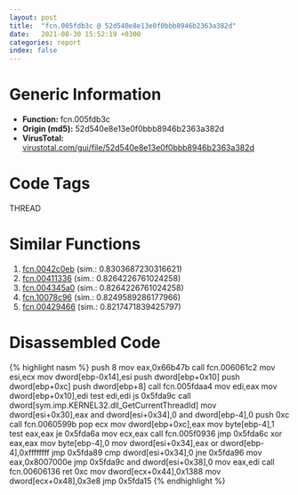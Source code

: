 ```yaml
---
layout: post
title:  "fcn.005fdb3c @ 52d540e8e13e0f0bbb8946b2363a382d"
date:   2021-08-30 15:52:19 +0300
categories: report
index: false
---
```


# Generic Information
- **Function:** fcn.005fdb3c
- **Origin (md5):** 52d540e8e13e0f0bbb8946b2363a382d
- **VirusTotal:** [virustotal.com/gui/file/52d540e8e13e0f0bbb8946b2363a382d][virustotal_ref]

# Code Tags
<span class="tag" id="THREAD">THREAD</span>


# Similar Functions

1. [fcn.0042c0eb][similar_1_ref] (sim.: 0.8303687230316621)
2. [fcn.00411336][similar_2_ref] (sim.: 0.8264226761024258)
3. [fcn.004345a0][similar_3_ref] (sim.: 0.8264226761024258)
4. [fcn.10078c96][similar_4_ref] (sim.: 0.8249589286177966)
5. [fcn.00429466][similar_5_ref] (sim.: 0.8217471839425797)


# Disassembled Code

{% highlight nasm %}
push 8
mov eax,0x66b47b
call fcn.006061c2
mov esi,ecx
mov dword[ebp-0x14],esi
push dword[ebp+0x10]
push dword[ebp+0xc]
push dword[ebp+8]
call fcn.005fdaa4
mov edi,eax
mov dword[ebp+0x10],edi
test edi,edi
js 0x5fda9c
call dword[sym.imp.KERNEL32.dll_GetCurrentThreadId]
mov dword[esi+0x30],eax
and dword[esi+0x34],0
and dword[ebp-4],0
push 0xc
call fcn.0060599b
pop ecx
mov dword[ebp+0xc],eax
mov byte[ebp-4],1
test eax,eax
je 0x5fda6a
mov ecx,eax
call fcn.005f0936
jmp 0x5fda6c
xor eax,eax
mov byte[ebp-4],0
mov dword[esi+0x34],eax
or dword[ebp-4],0xffffffff
jmp 0x5fda89
cmp dword[esi+0x34],0
jne 0x5fda96
mov eax,0x8007000e
jmp 0x5fda9c
and dword[esi+0x38],0
mov eax,edi
call fcn.00606136
ret 0xc
mov dword[ecx+0x44],0x1388
mov dword[ecx+0x48],0x3e8
jmp 0x5fda15
{% endhighlight %}


[similar_1_ref]: /report/fcn.0042c0eb@9c2b894b84f59672d8be2e984066f76f
[similar_2_ref]: /report/fcn.00411336@7b00dd8f2abf54a73bfb09681334ff78
[similar_3_ref]: /report/fcn.004345a0@44e1ffcf4e71f4505c09d520fd75f1e4
[similar_4_ref]: /report/fcn.10078c96@e5d49e0823e602f2ee948ac39d32c1eb
[similar_5_ref]: /report/fcn.00429466@7b00dd8f2abf54a73bfb09681334ff78
[virustotal_ref]: https://www.virustotal.com/gui/file/52d540e8e13e0f0bbb8946b2363a382d